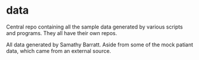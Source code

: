 data
============

Central repo containing all the sample data generated by various scripts and programs.
They all have their own repos.

All data generated by Samathy Barratt. Aside from some of the mock patiant data, which came from an external source.
